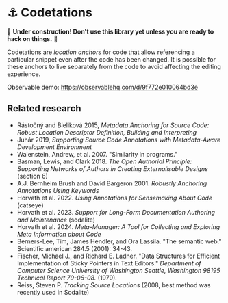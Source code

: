# :anchor: Codetations 

:construction: **Under construction! Don't use this library yet unless you are ready to hack on things.** :construction:

Codetations are *location anchors* for code that allow referencing a particular snippet even after the code has been changed. 
It is possible for these anchors to live separately from the code to avoid affecting the editing experience.

Observable demo: https://observablehq.com/d/9f772e010064bd3e

## Related research
* Rástočný and Bieliková 2015, *Metadata Anchoring for Source Code: Robust Location Descriptor Definition, Building and Interpreting*
* Juhár 2019, *Supporting Source Code Annotations with Metadata-Aware Development Environment*
* Walenstein, Andrew, et al. 2007. "Similarity in programs."
* Basman, Lewis, and Clark 2018. *The Open Authorial Principle: Supporting Networks of Authors in Creating Externalisable Designs* (section 6)
* A.J. Bernheim Brush and David Bargeron 2001. *Robustly Anchoring Annotations Using Keywords*
* Horvath et al. 2022. *Using Annotations for Sensemaking About Code* (catseye)
* Horvath et al. 2023. *Support for Long-Form Documentation Authoring and Maintenance* (sodalite)
* Horvath et al. 2024. *Meta-Manager: A Tool for Collecting and Exploring Meta Information about Code*
* Berners-Lee, Tim, James Hendler, and Ora Lassila. "The semantic web." Scientific american 284.5 (2001): 34-43.
* Fischer, Michael J., and Richard E. Ladner. "Data Structures for Efficient Implementation of Sticky Pointers in Text Editors." *Department of Computer Science University of Washington Seattle, Washington 98195 Technical Report 79-06-08.* (1979).
* Reiss, Steven P. *Tracking Source Locations* (2008, best method was recently used in Sodalite)

